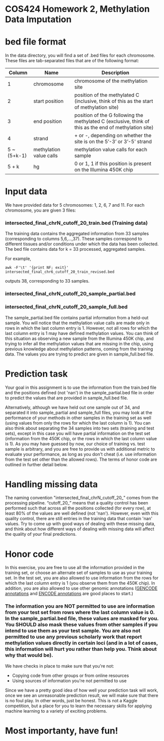 # COS424 Homework 2, Methylation Data Imputation

# bed file format

In the data directory, you will find a set of .bed files for each chromosome. These files are tab-separated files that are of the following format:

| Column      | Name          | Description   |
| ----------- | ------------- | ------------- |
| 1           | chromosome              | chromosome of the methylation site |
| 2           | start position          | position of the methylated C (inclusive, think of this as the start of methylation site) |
| 3           | end position            | position of the G following the methylated C (exclusive, think of this as the end of methylation site) |
| 4           | strand                  | + or -, depending on whether the site is on the 5’-3’ or 3’-5' strand |
| 5 ~ (5+k-1) | methylation value calls | methylation value calls for each sample |
| 5 + k       | hg                      | 0 or 1, 1 if this position is present on the Illumina 450K chip |

# Input data

We have provided data for 5 chromosomes: 1, 2, 6, 7 and 11. For each chromosome, you are given 3 files:

### intersected_final_chrN_cutoff_20_train.bed (Training data)

The training data contains the aggregated information from 33 samples (corresponding to columns 5,6,...,37).
These samples correspond to different tissues and/or conditions under which the data has been collected. The bed file contains data for k = 33 processed, aggregated samples.

For example,

<code>awk -F'\t' '{print NF; exit}' intersected_final_chr6_cutoff_20_train_revised.bed</code>

outputs 38, corresponding to 33 samples.

### intersected_final_chrN_cutoff_20_sample_partial.bed

### intersected_final_chrN_cutoff_20_sample_full.bed

The sample_partial.bed file contains partial information from a held-out sample. You will notice that the methylation value calls are made only in rows in which the last column entry is 1. However, not all rows for which the last column entry is 1 may have defined methylation values. You can think of this situation as observing a new sample from the Illumina 450K chip, and trying to infer all the methylation values that are missing in the chip, using previous knowledge about methylation patterns, coming from the training data. The values you are trying to predict are given in sample_full.bed file.

# Prediction task

Your goal in this assignment is to use the information from the train.bed file and the positions defined (not 'nan') in the sample_partial.bed file in order to predict the values that are provided in sample_full.bed file. 

Alternatively, although we have held out one sample out of 34, and separated it into sample_partial and sample_full files, you may look at the performance of your methods in other samples in the training set as well (using values from only the rows for which the last column is 1). You can also think about separating the 34 samples into two sets (training and test sets), except in this case you will have partial information on the test set (information from the 450K chip, or the rows in which the last column value is 1). As you may have guessed by now, our choice of training vs. test sample is arbitrary, and you are free to provide us with additional metric to evaluate your performance, as long as you don't cheat (i.e. use information from the test set other than the allowed rows). The terms of honor code are outlined in further detail below.

# Handling missing data

The naming convention "intersected_final_chrN_cutoff_20_" comes from the processing pipeline. “cutoff_20_” means that a quality control has been performed such that across all the positions collected (for every row), at least 80% of the values are well defined (not 'nan'). However, even with this quality control, there are still entries in the training data that contain 'nan' values. Try to come up with good ways of dealing with these missing data, and think about how different ways of dealing with missing data will affect the quality of your final predictions.

# Honor code

In this exercise, you are free to use all the information provided in the training set, or choose an alternate set of samples to use as your training set. In the test set, you are also allowed to use information from the rows for which the last column entry is 1 (you observe them from the 450K chip). In addition, you are also allowed to use other genomic annotations ([GENCODE annotations](http://www.gencodegenes.org/releases/19.html) and [ENCODE annotations](https://www.encodeproject.org/data/annotations/) are good places to start.)

### The information you are NOT permitted to use are information from your test set from rows where the last column value is 0. In the sample_partial.bed file, these values are masked for you. You SHOULD also mask these values from other samples if you intend to use them as your test sample. You are also not permitted to use any previous scholarly work that report methylation values directly in certain loci (and in a lot of cases, this information will hurt you rather than help you. Think about why that would be).

We have checks in place to make sure that you're not:

* Copying code from other groups or from online resources
* Using sources of information you're not permitted to use

Since we have a pretty good idea of how well your prediction task will work, once we see an unreasonable prediction result, we will make sure that there is no foul play. In other words, just be honest. This is not a Kaggle competition, but a place for you to learn the necessary skills for applying machine learning to a variety of exciting problems.

# Most importanty, have fun!
